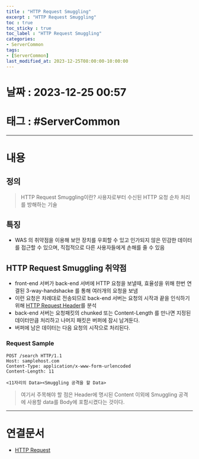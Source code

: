 ```yaml
---
title : "HTTP Request Smuggling"
excerpt : "HTTP Request Smuggling"
toc : true
toc_sticky : true
toc_label : "HTTP Request Smuggling"
categories:
- ServerCommon
tags:
- [ServerCommon]
last_modified_at: 2023-12-25T08:00:00-10:00:00
---
```


# 날짜 : 2023-12-25 00:57

# 태그 : #ServerCommon
---

# 내용

## 정의
> HTTP Request Smuggling이란?
> 사용자로부터 수신된 HTTP 요청 순차 처리를 방해하는 기술

## 특징
- WAS 의 취약점을 이용해 보안 장치를 우회할 수 있고 인가되지 않은 민감한 데이터를 접근할 수 있으며, 직접적으로 다른 사용자들에게 손해를 줄 수 있음 

## HTTP Request Smuggling 취약점
- front-end 서버가 back-end 서버에 HTTP 요청을 보낼때, 효율성을 위해 한번 연결된 3-way-handshacke 를 통해 여러개의 요청을 보냄
- 이런 요청은 차례대로 전송되므로 back-end 서버는 요청의 시작과 끝을 인식하기 위해 [HTTP Request Header](../../servercommon/servercommon-HTTP-Request#entity-헤더)를 분석
- back-end 서버는 요청패킷의 chunked 또는 Content-Length 를 만나면 지정된 데이터만큼 처리하고 나머지 패킷은 버퍼에 잠시 남겨둔다.
- 버퍼에 남은 데이터는 다음 요청의 시작으로 처리된다.

### Request Sample

```HTTP
POST /search HTTP/1.1 
Host: samplehost.com 
Content-Type: application/x-www-form-urlencoded 
Content-Length: 11 

<11자리의 Data><Smuggling 공격을 할 Data>
```

>
> 여기서 주목해야 할 점은 Header에 명시된 Content  이외에 Smuggling 공격에 사용할 data를 Body에 포함시켰다는 것이다.

---

# 연결문서
- [HTTP Request](../../servercommon/servercommon-HTTP-Request#entity-헤더)